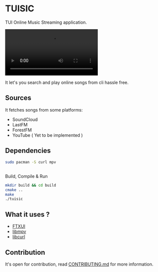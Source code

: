 # TUISIC

TUI Online Music Streaming application.

![some](./example/tuisic.mp4)

It let's you search and play online songs from cli hassle free.

## Sources
It fetches songs from some platforms:
- SoundCloud
- LastFM
- ForestFM
- YouTube ( Yet to be implemented )

## Dependencies 
```sh
sudo pacman -S curl mpv
```

## 
Build, Compile & Run

```sh
mkdir build && cd build
cmake ..
make
./tuisic
```

## What it uses ?

- [FTXUI](https://github.com/ArthurSonzogni/FTXUI)
- [libmpv](https://github.com/mpv-player/mpv/tree/master/libmpv)
- [libcurl](https://curl.se/libcurl/)


## Contribution 
It's open for contribution, read [CONTRIBUTING.md](./CONTRIBUTING.md) for more information.
